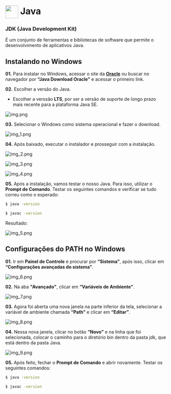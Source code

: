 <h1>
    <a href="https://www.oracle.com/java/">
     <img align="center" width="40px" src="https://cdn.jsdelivr.net/gh/devicons/devicon@latest/icons/java/java-original.svg"></a>
    <span>Java</span>
</h1>

### JDK (Java Development Kit)
É um conjunto de ferramentas e bibliotecas de software que permite o desenvolvimento de aplicativos Java.

## Instalando no Windows

**01.** Para instalar no Windows, acessar o site da **[Oracle](https://www.oracle.com/java/technologies/downloads/#jdk21-windows)** 
ou buscar no navegador por **“Java Download Oracle”** e acessar o primeiro link.

**02.** Escolher a versão do Java. 
- Escolher a verssão **LTS**, por ser a versão de suporte de longo prazo mais recente para a plataforma Java SE.

![img.png](img.png)

**03.** Selecionar o Windows como sistema operacional e fazer o download.

![img_1.png](img_1.png)

**04.** Após baixado, executar o instalador e prosseguir com a instalação.

![img_2.png](img_2.png)

![img_3.png](img_3.png)

![img_4.png](img_4.png)

**05.** Após a instalação, vamos testar o nosso Java. Para isso, utilizar o **Prompt de Comando**. Testar os seguintes comandos 
e verificar se tudo correu como o esperado:
```bash
$ java -version

$ javac -version
```

Resultado:

![img_5.png](img_5.png)

## Configurações do PATH no Windows

**01.** Ir em **Painel de Controle** e procurar por **“Sistema”**, após isso, clicar em **“Configurações avançadas do sistema”**.

![img_6.png](img_6.png)

**02.** Na aba **"Avançado"**, clicar em **“Variáveis de Ambiente”**.

![img_7.png](img_7.png)

**03.** Agora foi aberta uma nova janela na parte inferior da tela, selecionar a variável de ambiente chamada **“Path”** e 
clicar em **“Editar”**.

![img_8.png](img_8.png)

**04.** Nessa nova janela, clicar no botão **“Novo”** e na linha que foi selecionada, colocar o caminho para o diretório 
bin dentro da pasta jdk, que está dentro da pasta Java.

![img_9.png](img_9.png)

**05.** Após feito, fechar o **Prompt de Comando** e abrir novamente. Testar os seguintes comandos:
```bash
$ java -version

$ javac -version
```